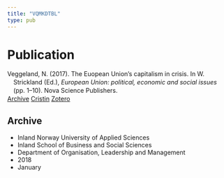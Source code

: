 ```yaml
---
title: "VQMKDTBL"
type: pub
---
```

<h1>Publication</h1>
<article id="csl-bib-container-VQMKDTBL" class="csl-bib-container">
  <div class="csl-bib-body" style="line-height: 1.35; padding-left: 1em; text-indent:-1em;">
  <div class="csl-entry">Veggeland, N. (2017). The Euopean Union&#x2019;s capitalism in crisis. In W. Strickland (Ed.), <i>European Union: political, economic and social issues</i> (pp. 1&#x2013;10). Nova Science Publishers.</div>
</div>
  <div class="csl-bib-buttons">
    <a href="#taxonomy-article-VQMKDTBL" class="csl-bib-button">Archive</a>
    <a href="https://app.cristin.no/results/show.jsf?id=1543202" alt="Cristin URL" class="csl-bib-button">Cristin</a>
    <a href="http://zotero.org/groups/5402882/items/VQMKDTBL" alt="Zotero URL" class="csl-bib-button">Zotero</a>
  </div>
  <div id="csl-bib-meta-container-VQMKDTBL"></div>
</article>
<div id="csl-bib-meta-VQMKDTBL" class="csl-bib-meta">
  <article id="taxonomy-article-VQMKDTBL" class="taxonomy-article">
    <h1>Archive</h1>
    <ul>
      <li>Inland Norway University of Applied Sciences</li>
      <li>Inland School of Business and Social Sciences</li>
      <li>Department of Organisation, Leadership and Management</li>
      <li>2018</li>
      <li>January</li>
    </ul>
  </article>
</div>
